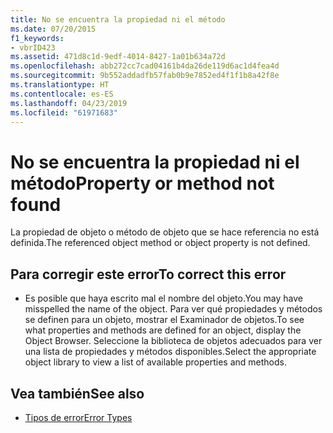 ```yaml
---
title: No se encuentra la propiedad ni el método
ms.date: 07/20/2015
f1_keywords:
- vbrID423
ms.assetid: 471d8c1d-9edf-4014-8427-1a01b634a72d
ms.openlocfilehash: abb272cc7cad04161b4da26de119d6ac1d4fea4d
ms.sourcegitcommit: 9b552addadfb57fab0b9e7852ed4f1f1b8a42f8e
ms.translationtype: HT
ms.contentlocale: es-ES
ms.lasthandoff: 04/23/2019
ms.locfileid: "61971683"
---
```

# <a name="property-or-method-not-found"></a><span data-ttu-id="bd8b8-102">No se encuentra la propiedad ni el método</span><span class="sxs-lookup"><span data-stu-id="bd8b8-102">Property or method not found</span></span>
<span data-ttu-id="bd8b8-103">La propiedad de objeto o método de objeto que se hace referencia no está definida.</span><span class="sxs-lookup"><span data-stu-id="bd8b8-103">The referenced object method or object property is not defined.</span></span>  
  
## <a name="to-correct-this-error"></a><span data-ttu-id="bd8b8-104">Para corregir este error</span><span class="sxs-lookup"><span data-stu-id="bd8b8-104">To correct this error</span></span>  
  
- <span data-ttu-id="bd8b8-105">Es posible que haya escrito mal el nombre del objeto.</span><span class="sxs-lookup"><span data-stu-id="bd8b8-105">You may have misspelled the name of the object.</span></span> <span data-ttu-id="bd8b8-106">Para ver qué propiedades y métodos se definen para un objeto, mostrar el Examinador de objetos.</span><span class="sxs-lookup"><span data-stu-id="bd8b8-106">To see what properties and methods are defined for an object, display the Object Browser.</span></span> <span data-ttu-id="bd8b8-107">Seleccione la biblioteca de objetos adecuados para ver una lista de propiedades y métodos disponibles.</span><span class="sxs-lookup"><span data-stu-id="bd8b8-107">Select the appropriate object library to view a list of available properties and methods.</span></span>  
  
## <a name="see-also"></a><span data-ttu-id="bd8b8-108">Vea también</span><span class="sxs-lookup"><span data-stu-id="bd8b8-108">See also</span></span>

- [<span data-ttu-id="bd8b8-109">Tipos de error</span><span class="sxs-lookup"><span data-stu-id="bd8b8-109">Error Types</span></span>](../../../visual-basic/programming-guide/language-features/error-types.md)
